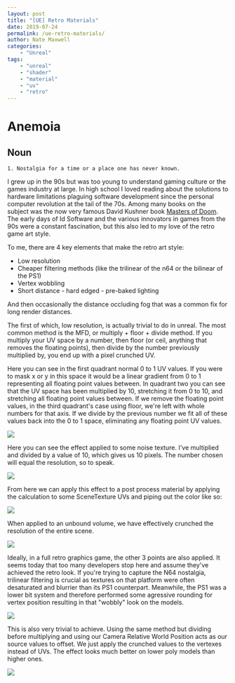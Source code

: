 ```yaml
---
layout: post
title: "[UE] Retro Materials"
date: 2019-07-24
permalink: /ue-retro-materials/
author: Nate Maxwell
categories:
    - "Unreal"
tags:
    - "unreal"
    - "shader"
    - "material"
    - "uv"
    - "retro"
---
```


# Anemoia

## Noun
    1. Nostalgia for a time or a place one has never known.

I grew up in the 90s but was too young to understand gaming culture or the
games industry at large. In high school I loved reading about the solutions to
hardware limitations plaguing software development since the personal computer
revolution at the tail of the 70s. Among many books on the subject was the now
very famous David Kushner book [Masters of Doom](https://www.amazon.com/Masters-Doom-Created-Transformed-Culture/dp/0812972155/ref=sr_1_1?crid=3QE03KQGDQML6&dib=eyJ2IjoiMSJ9.w6g7hd0-kCe6oZR6ldX0wYv9yIObRa4ZuBrG4Cvy3k_rJCPGGjeOB9FQAZPXJUmIAl5vyh-s2sJN9KNCHfXYm0YhKg4SYiY_fWFUkgaNa-lqCYaQizyYV3bq53Xx-QGJ-vNL8eqDbW5GZhAUUW-z0jH3ajnl5VO19wZvXQ1Rn4IJwvJ7Q7isVVtnpYwEnU0-NowLdiKz86TcLZcQbazyB9eaj2RIca6LEjKOD-F8JGg.Q23NKO2ILnBbvtQkU8w9VUlB13z0t4Nk8c8nmOyNp7o&dib_tag=se&keywords=masters+of+doom&qid=1755262587&sprefix=masters+of+do%2Caps%2C227&sr=8-1).
The early days of Id Software and the various innovators in games from the 90s
were a constant fascination, but this also led to my love of the retro game art
style.

To me, there are 4 key elements that make the retro art style:
* Low resolution
* Cheaper filtering methods (like the trilinear of the n64 or the bilinear of the PS1)
* Vertex wobbling
* Short distance - hard edged - pre-baked lighting

And then occasionally the distance occluding fog that was a common fix for long
render distances.

The first of which, low resolution, is actually trivial to do in unreal. The
most common method is the MFD, or multiply + floor + divide method. If you
multiply your UV space by a number, then floor (or ceil, anything that removes
the floating points), then divide by the number previously multiplied by, you
end up with a pixel crunched UV.

Here you can see in the first quadrant normal 0 to 1 UV values. If you were to
mask x or y in this space it would be a linear gradient from 0 to 1 representing
all floating point values between. In quadrant two you can see that the UV
space has been multiplied by 10, stretching it from 0 to 10, and stretching all
floating point values between. If we remove the floating point values, in the
third quadrant's case using floor, we're left with whole numbers for that axis.
If we divide by the previous number we fit all of these values back into the 0 
to 1 space, eliminating any floating point UV values.

<img src="https://i.imgur.com/mM88rGZ.png">

Here you can see the effect applied to some noise texture. I've multiplied and
divided by a value of 10, which gives us 10 pixels. The number chosen will
equal the resolution, so to speak.

<img src="https://i.imgur.com/RlOEbkX.png">

From here we can apply this effect to a post process material by applying the
calculation to some SceneTexture UVs and piping out the color like so:

<img src="https://i.imgur.com/O3NwOIx.png">

When applied to an unbound volume, we have effectively crunched the resolution
of the entire scene.

<img src="https://i.imgur.com/zES9kt5.png">

Ideally, in a full retro graphics game, the other 3 points are also applied. It
seems today that too many developers stop here and assume they've achieved the
retro look. If you're trying to capture the N64 nostalgia, trilinear filtering
is crucial as textures on that platform were often desaturated and blurrier
than its PS1 counterpart. Meanwhile, the PS1 was a lower bit system and therefore
performed some agressive rounding for vertex position resulting in that "wobbly"
look on the models.

<img src="https://i.imgur.com/qJYuexV.gif">

This is also very trivial to achieve. Using the same method but dividing
before multiplying and using our Camera Relative World Position acts as our
source values to offset. We just apply the crunched values to the vertexes
instead of UVs. The effect looks much better on lower poly models than higher
ones.

<img src="https://i.imgur.com/JLVKKLH.png">
